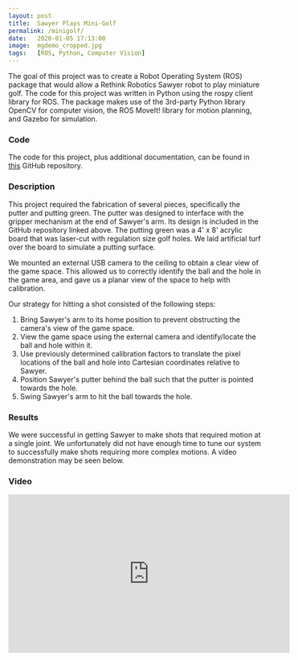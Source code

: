```yaml
---
layout: post
title:  Sawyer Plays Mini-Golf
permalink: /minigolf/
date:   2020-01-05 17:13:00
image:  mgdemo_cropped.jpg
tags:   [ROS, Python, Computer Vision]
---
```


The goal of this project was to create a Robot Operating System (ROS) package that would allow a Rethink Robotics Sawyer robot to play miniature golf. The code for this project was written in Python using the rospy client library for ROS. The package makes use of the 3rd-party Python library OpenCV for computer vision, the ROS MoveIt! library for motion planning, and Gazebo for simulation.

### Code
The code for this project, plus additional documentation, can be found in [this](https://github.com/riley-knox/final-project-numg) GitHub repository.

### Description
This project required the fabrication of several pieces, specifically the putter and putting green. The putter was designed to interface with the gripper mechanism at the end of Sawyer's arm. Its design is included in the GitHub repository linked above. The putting green was a 4' x 8' acrylic board that was laser-cut with regulation size golf holes. We laid artificial turf over the board to simulate a putting surface.

We mounted an external USB camera to the ceiling to obtain a clear view of the game space. This allowed us to correctly identify the ball and the hole in the game area, and gave us a planar view of the space to help with calibration.

Our strategy for hitting a shot consisted of the following steps:
1. Bring Sawyer's arm to its home position to prevent obstructing the camera's view of the game space.
2. View the game space using the external camera and identify/locate the ball and hole within it.
3. Use previously determined calibration factors to translate the pixel locations of the ball and hole into Cartesian coordinates relative to Sawyer.
4. Position Sawyer's putter behind the ball such that the putter is pointed towards the hole.
5. Swing Sawyer's arm to hit the ball towards the hole.

### Results
We were successful in getting Sawyer to make shots that required motion at a single joint. We unfortunately did not have enough time to tune our system to successfully make shots requiring more complex motions. A video demonstration may be seen below.

### Video
<div class="video-box">
    <iframe width="560" height="315" src="https://www.youtube.com/embed/8vYBKLIraps" frameborder="0" allow="accelerometer; autoplay; encrypted-media; gyroscope; picture-in-picture" allowfullscreen></iframe>
</div>
